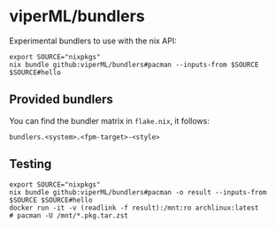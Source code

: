 # viperML/bundlers

Experimental bundlers to use with the nix API:

```console
export SOURCE="nixpkgs"
nix bundle github:viperML/bundlers#pacman --inputs-from $SOURCE $SOURCE#hello
```

## Provided bundlers

You can find the bundler matrix in `flake.nix`, it follows:

`bundlers.<system>.<fpm-target>-<style>`


## Testing

```
export SOURCE="nixpkgs"
nix bundle github:viperML/bundlers#pacman -o result --inputs-from $SOURCE $SOURCE#hello
docker run -it -v (readlink -f result):/mnt:ro archlinux:latest
# pacman -U /mnt/*.pkg.tar.zst
```
